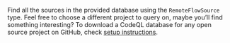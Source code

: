 Find all the sources in the provided database using the `RemoteFlowSource` type.
Feel free to choose a different project to query on, maybe you’ll find something interesting? To download a CodeQL database for any open source project on GitHub, check [setup instructions](https://github.com/GitHubSecurityLab/codeql-zero-to-hero/blob/main/2/challenge-2/instructions.md#select-codeql-database).
